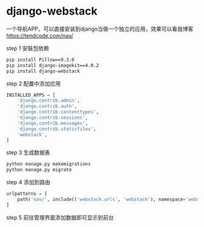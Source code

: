 # django-webstack

一个导航APP，可以直接安装到django当做一个独立的应用，效果可以看我博客 https://tendcode.com/nav/

step 1 安裝包依赖

```bash
pip install Pillow==9.3.0
pip install django-imagekit==4.0.2
pip install django-webstack
```

step 2 配置中添加应用

```python
INSTALLED_APPS = [
    'django.contrib.admin',
    'django.contrib.auth',
    'django.contrib.contenttypes',
    'django.contrib.sessions',
    'django.contrib.messages',
    'django.contrib.staticfiles',
    'webstack',
]
```

step 3 生成数据表

```bash
python manage.py makemigrations
python manage.py migrate
```

step 4 添加到路由

```python
urlpatterns = [
    path('nav/', include(('webstack.urls', 'webstack'), namespace='webstack')),
]
```

step 5 前往管理界面添加数据即可显示到前台

